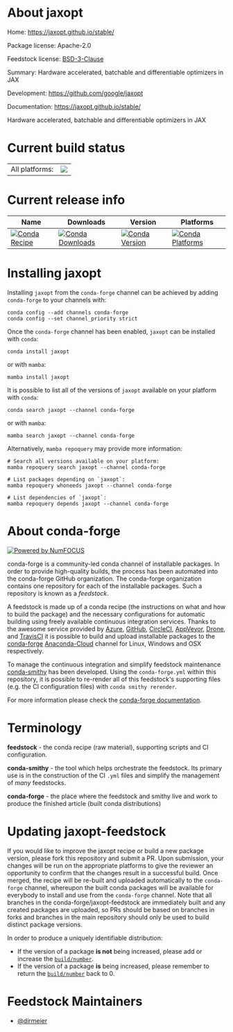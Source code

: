 About jaxopt
============

Home: https://jaxopt.github.io/stable/

Package license: Apache-2.0

Feedstock license: [BSD-3-Clause](https://github.com/conda-forge/jaxopt-feedstock/blob/main/LICENSE.txt)

Summary: Hardware accelerated, batchable and differentiable optimizers in JAX

Development: https://github.com/google/jaxopt

Documentation: https://jaxopt.github.io/stable/

Hardware accelerated, batchable and differentiable optimizers in JAX


Current build status
====================


<table><tr><td>All platforms:</td>
    <td>
      <a href="https://dev.azure.com/conda-forge/feedstock-builds/_build/latest?definitionId=17467&branchName=main">
        <img src="https://dev.azure.com/conda-forge/feedstock-builds/_apis/build/status/jaxopt-feedstock?branchName=main">
      </a>
    </td>
  </tr>
</table>

Current release info
====================

| Name | Downloads | Version | Platforms |
| --- | --- | --- | --- |
| [![Conda Recipe](https://img.shields.io/badge/recipe-jaxopt-green.svg)](https://anaconda.org/conda-forge/jaxopt) | [![Conda Downloads](https://img.shields.io/conda/dn/conda-forge/jaxopt.svg)](https://anaconda.org/conda-forge/jaxopt) | [![Conda Version](https://img.shields.io/conda/vn/conda-forge/jaxopt.svg)](https://anaconda.org/conda-forge/jaxopt) | [![Conda Platforms](https://img.shields.io/conda/pn/conda-forge/jaxopt.svg)](https://anaconda.org/conda-forge/jaxopt) |

Installing jaxopt
=================

Installing `jaxopt` from the `conda-forge` channel can be achieved by adding `conda-forge` to your channels with:

```
conda config --add channels conda-forge
conda config --set channel_priority strict
```

Once the `conda-forge` channel has been enabled, `jaxopt` can be installed with `conda`:

```
conda install jaxopt
```

or with `mamba`:

```
mamba install jaxopt
```

It is possible to list all of the versions of `jaxopt` available on your platform with `conda`:

```
conda search jaxopt --channel conda-forge
```

or with `mamba`:

```
mamba search jaxopt --channel conda-forge
```

Alternatively, `mamba repoquery` may provide more information:

```
# Search all versions available on your platform:
mamba repoquery search jaxopt --channel conda-forge

# List packages depending on `jaxopt`:
mamba repoquery whoneeds jaxopt --channel conda-forge

# List dependencies of `jaxopt`:
mamba repoquery depends jaxopt --channel conda-forge
```


About conda-forge
=================

[![Powered by
NumFOCUS](https://img.shields.io/badge/powered%20by-NumFOCUS-orange.svg?style=flat&colorA=E1523D&colorB=007D8A)](https://numfocus.org)

conda-forge is a community-led conda channel of installable packages.
In order to provide high-quality builds, the process has been automated into the
conda-forge GitHub organization. The conda-forge organization contains one repository
for each of the installable packages. Such a repository is known as a *feedstock*.

A feedstock is made up of a conda recipe (the instructions on what and how to build
the package) and the necessary configurations for automatic building using freely
available continuous integration services. Thanks to the awesome service provided by
[Azure](https://azure.microsoft.com/en-us/services/devops/), [GitHub](https://github.com/),
[CircleCI](https://circleci.com/), [AppVeyor](https://www.appveyor.com/),
[Drone](https://cloud.drone.io/welcome), and [TravisCI](https://travis-ci.com/)
it is possible to build and upload installable packages to the
[conda-forge](https://anaconda.org/conda-forge) [Anaconda-Cloud](https://anaconda.org/)
channel for Linux, Windows and OSX respectively.

To manage the continuous integration and simplify feedstock maintenance
[conda-smithy](https://github.com/conda-forge/conda-smithy) has been developed.
Using the ``conda-forge.yml`` within this repository, it is possible to re-render all of
this feedstock's supporting files (e.g. the CI configuration files) with ``conda smithy rerender``.

For more information please check the [conda-forge documentation](https://conda-forge.org/docs/).

Terminology
===========

**feedstock** - the conda recipe (raw material), supporting scripts and CI configuration.

**conda-smithy** - the tool which helps orchestrate the feedstock.
                   Its primary use is in the construction of the CI ``.yml`` files
                   and simplify the management of *many* feedstocks.

**conda-forge** - the place where the feedstock and smithy live and work to
                  produce the finished article (built conda distributions)


Updating jaxopt-feedstock
=========================

If you would like to improve the jaxopt recipe or build a new
package version, please fork this repository and submit a PR. Upon submission,
your changes will be run on the appropriate platforms to give the reviewer an
opportunity to confirm that the changes result in a successful build. Once
merged, the recipe will be re-built and uploaded automatically to the
`conda-forge` channel, whereupon the built conda packages will be available for
everybody to install and use from the `conda-forge` channel.
Note that all branches in the conda-forge/jaxopt-feedstock are
immediately built and any created packages are uploaded, so PRs should be based
on branches in forks and branches in the main repository should only be used to
build distinct package versions.

In order to produce a uniquely identifiable distribution:
 * If the version of a package **is not** being increased, please add or increase
   the [``build/number``](https://docs.conda.io/projects/conda-build/en/latest/resources/define-metadata.html#build-number-and-string).
 * If the version of a package **is** being increased, please remember to return
   the [``build/number``](https://docs.conda.io/projects/conda-build/en/latest/resources/define-metadata.html#build-number-and-string)
   back to 0.

Feedstock Maintainers
=====================

* [@dirmeier](https://github.com/dirmeier/)


